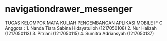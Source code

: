 # navigationdrawer_messenger
TUGAS KELOMPOK MATA KULIAH PENGEMBANGAN APLIKASI MOBILE IF C  Anggota : 1. Nanda Tiara Sabina Hidayatulloh (1217050108) 2. Nur Halizah (1217050113) 3. Pitriani (1217050115) 4. Sumitra Adriansyah (1217050137)
